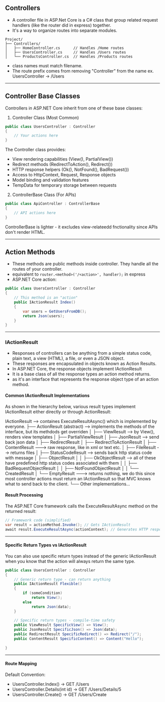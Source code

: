## Controllers

- A controller file in ASP.Net Core is a C# class that group related request handlers (like the router did in express) together.
- It's a way to organize routes into separate modules.

```
Project/
├── Controllers/
│   ├── HomeController.cs      // Handles /Home routes
│   ├── UsersController.cs     // Handles /Users routes
│   └── ProductsController.cs  // Handles /Products routes
```

- class names must match filename.
- The route prefix comes from removing "Controller" from the name ex. UsersController -> /Users

---

## Controller Base Classes

Controllers in ASP.NET Core inherit from one of these base classes:

1. Controller Class (Most Common)
   
```csharp
public class UsersController : Controller
{
    // Your actions here
}
```
The Controller class provides:

- View rendering capabilities (View(), PartialView())
- Redirect methods (RedirectToAction(), Redirect())
- HTTP response helpers (Ok(), NotFound(), BadRequest())
- Access to HttpContext, Request, Response objects
- Model binding and validation features
- TempData for temporary storage between requests

2. ControllerBase Class (For APIs)
   
```csharp
public class ApiController : ControllerBase
{
    // API actions here
}
```
ControllerBase is lighter - it excludes view-relateedd fnctionality since APIs don't render HTML.

---

## Action Methods

- These methods are public methods inside controller. They handle all the routes of your controller.
- equivalent to `router.<method>('/<action>', handler);` in express
- ASP.NET Core action:

```csharp
public class UsersController : Controller
{
    // This method is an "action"
    public IActionResult Index()
    {
        var users = GetUsersFromDB();
        return Json(users);
    }
}
```

---

### IActionResult

- Responses of controllers can be anything from a simple status code, plain text, a view (HTML), a file, or even a JSON object.
- These responses are encapsulated in objects known as Action Results.
- In ASP.NET Core, the response objects implement IActionResult
- It is a base class of all the response types an action method returns.
- as it's an interface that represents the response object type of an action method.

#### Common IActionResult Implementations
As shown in the hierarchy below, various result types implement IActionResult either directly or through ActionResult:

IActionResult --> containes ExecuteResultAsync() which is implemented by everyone.
├── ActionResult (abstract) --> implements the methods of the interface, but its methdods get overriden
│   ├── ViewResult --> by View(), renders view templates
│   ├── PartialViewResult
│   ├── JsonResult  --> send back json data
│   ├── RedirectResult
│   ├── RedirectToActionResult
│   ├── ContentResult  ---> raw response, like in xml or text etc.
│   ├── FileResult   --> returns files
│   ├── StatusCodeResult  --> sends back http status code with message
│   ├── ObjectResult
│   │   ├── OkObjectResult  --> all of these have predefined http status codes associated with them
│   │   ├── BadRequestObjectResult
│   │   ├── NotFoundObjectResult
│   │   └── CreatedResult
│   └── EmptyResult   ---> returns nothing, we do this since most controller actions must return an IActionResult so that MVC knows what to send back to the client.
└── Other implementations...

#### Result Processing

The ASP.NET Core framework calls the ExecuteResultAsync method on the returned result:

```csharp
// Framework code (simplified)
var result = actionMethod.Invoke(); // Gets IActionResult
await result.ExecuteResultAsync(actionContext); // Generates HTTP response
```
---

#### Specific Return Types vs IActionResult

You can also use specific return types instead of the generic IActionResult when you know that the action will always return the same type.
```csharp
public class UsersController : Controller
{
    // Generic return type - can return anything
    public IActionResult Flexible()
    {
        if (someCondition)
            return View();
        else
            return Json(data);
    }
    
    // Specific return types - compile-time safety
    public ViewResult SpecificView() => View();
    public JsonResult SpecificJson() => Json(data);
    public RedirectResult SpecificRedirect() => Redirect("/");
    public ContentResult SpecificContent() => Content("Hello");
   
}
```
---

#### Route Mapping

Default Convention:
- UsersController.Index() → GET /Users
- UsersController.Details(int id) → GET /Users/Details/5
- UsersController.Create() → GET /Users/Create

